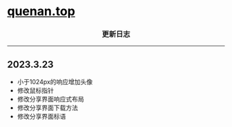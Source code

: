 <!-- # QNquenan.github.io -->
# <a href="http://quenan.top" target="_blank"><font color="black">quenan.top</font></a>

### <center>更新日志</center>

---

## 2023.3.23
- 小于1024px的响应增加头像
- 修改鼠标指针
- 修改分享界面响应式布局
- 修改分享界面下载方法
- 修改分享界面标语